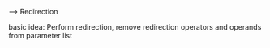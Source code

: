 -->					Redirection


basic idea:
Perform redirection, remove redirection operators and operands from parameter list
